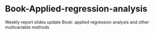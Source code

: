 # Book-Applied-regression-analysis
Weekly report slides update
Book: applied regression analysis and other multivariable methods
